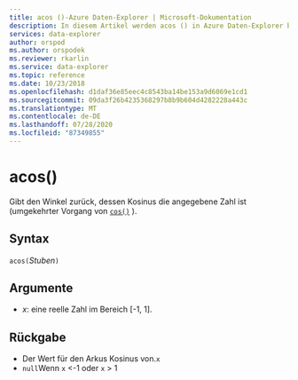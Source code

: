 ```yaml
---
title: acos ()-Azure Daten-Explorer | Microsoft-Dokumentation
description: In diesem Artikel werden acos () in Azure Daten-Explorer beschrieben.
services: data-explorer
author: orspod
ms.author: orspodek
ms.reviewer: rkarlin
ms.service: data-explorer
ms.topic: reference
ms.date: 10/23/2018
ms.openlocfilehash: d1daf36e85eec4c8543ba14be153a9d6069e1cd1
ms.sourcegitcommit: 09da3f26b4235368297b8b9b604d4282228a443c
ms.translationtype: MT
ms.contentlocale: de-DE
ms.lasthandoff: 07/28/2020
ms.locfileid: "87349855"
---
```

# <a name="acos"></a>acos()

Gibt den Winkel zurück, dessen Kosinus die angegebene Zahl ist (umgekehrter Vorgang von [`cos()`](cosfunction.md) ).

## <a name="syntax"></a>Syntax

`acos(`*Stuben*`)`

## <a name="arguments"></a>Argumente

* *x*: eine reelle Zahl im Bereich [-1, 1].

## <a name="returns"></a>Rückgabe

* Der Wert für den Arkus Kosinus von.`x`
* `null`Wenn `x` <-1 oder `x` > 1